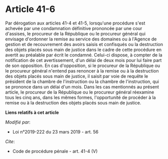 # Article 41-6

Par dérogation aux articles 41-4 et 41-5, lorsqu'une procédure s'est achevée par une condamnation définitive prononcée par
une cour d'assises, le procureur de la République ou le procureur général qui envisage d'ordonner la remise au service des
domaines ou à l'Agence de gestion et de recouvrement des avoirs saisis et confisqués ou la destruction des objets placés sous
main de justice dans le cadre de cette procédure en avertit au préalable par écrit le condamné. Celui-ci dispose, à compter
de la notification de cet avertissement, d'un délai de deux mois pour lui faire part de son opposition. En cas d'opposition,
si le procureur de la République ou le procureur général n'entend pas renoncer à la remise ou à la destruction des objets
placés sous main de justice, il saisit par voie de requête le président de la chambre de l'instruction ou la chambre de
l'instruction, qui se prononce dans un délai d'un mois. Dans les cas mentionnés au présent article, le procureur de la
République ou le procureur général réexamine tous les cinq ans, dans les mêmes formes, l'opportunité de procéder à la remise
ou à la destruction des objets placés sous main de justice.

**Liens relatifs à cet article**

_Modifié par_:

  - Loi n°2019-222 du 23 mars 2019 - art. 56

_Cite_:

  - Code de procédure pénale - art. 41-4 (V)
